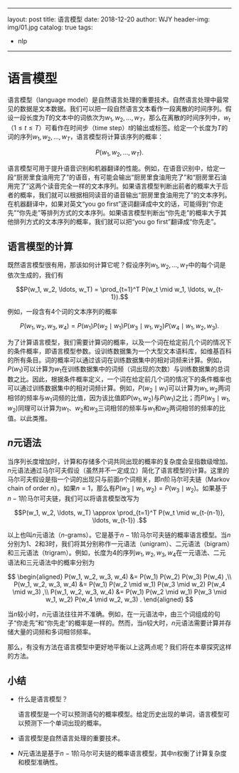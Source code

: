 
---
layout:     post
title:      语言模型
date:       2018-12-20
author:     WJY
header-img: img/01.jpg
catalog: true
tags:

- nlp

---

# 语言模型

语言模型（language model）是自然语言处理的重要技术。自然语言处理中最常见的数据是文本数据。我们可以把一段自然语言文本看作一段离散的时间序列。假设一段长度为$T$的文本中的词依次为$w_1, w_2, \ldots, w_T$，那么在离散的时间序列中，$w_t$（$1 \leq t \leq T$）可看作在时间步（time step）$t$的输出或标签。给定一个长度为$T$的词的序列$w_1, w_2, \ldots, w_T$，语言模型将计算该序列的概率：

$$P(w_1, w_2, \ldots, w_T).$$


语言模型可用于提升语音识别和机器翻译的性能。例如，在语音识别中，给定一段“厨房里食油用完了”的语音，有可能会输出“厨房里食油用完了”和“厨房里石油用完了”这两个读音完全一样的文本序列。如果语言模型判断出前者的概率大于后者的概率，我们就可以根据相同读音的语音输出“厨房里食油用完了”的文本序列。在机器翻译中，如果对英文“you go first”逐词翻译成中文的话，可能得到“你走先”“你先走”等排列方式的文本序列。如果语言模型判断出“你先走”的概率大于其他排列方式的文本序列的概率，我们就可以把“you go first”翻译成“你先走”。


## 语言模型的计算


既然语言模型很有用，那该如何计算它呢？假设序列$w_1, w_2, \ldots, w_T$中的每个词是依次生成的，我们有

$$P(w_1, w_2, \ldots, w_T) = \prod_{t=1}^T P(w_t \mid w_1, \ldots, w_{t-1}).$$

例如，一段含有4个词的文本序列的概率

$$P(w_1, w_2, w_3, w_4) =  P(w_1) P(w_2 \mid w_1) P(w_3 \mid w_1, w_2) P(w_4 \mid w_1, w_2, w_3).$$

为了计算语言模型，我们需要计算词的概率，以及一个词在给定前几个词的情况下的条件概率，即语言模型参数。设训练数据集为一个大型文本语料库，如维基百科的所有条目。词的概率可以通过该词在训练数据集中的相对词频来计算。例如，$P(w_1)$可以计算为$w_1$在训练数据集中的词频（词出现的次数）与训练数据集的总词数之比。因此，根据条件概率定义，一个词在给定前几个词的情况下的条件概率也可以通过训练数据集中的相对词频计算。例如，$P(w_2 \mid w_1)$可以计算为$w_1, w_2$两词相邻的频率与$w_1$词频的比值，因为该比值即$P(w_1, w_2)$与$P(w_1)$之比；而$P(w_3 \mid w_1, w_2)$同理可以计算为$w_1$、$w_2$和$w_3$三词相邻的频率与$w_1$和$w_2$两词相邻的频率的比值。以此类推。


## $n$元语法

当序列长度增加时，计算和存储多个词共同出现的概率的复杂度会呈指数级增加。$n$元语法通过马尔可夫假设（虽然并不一定成立）简化了语言模型的计算。这里的马尔可夫假设是指一个词的出现只与前面$n$个词相关，即$n$阶马尔可夫链（Markov chain of order $n$）。如果$n=1$，那么有$P(w_3 \mid w_1, w_2) = P(w_3 \mid w_2)$。如果基于$n-1$阶马尔可夫链，我们可以将语言模型改写为

$$P(w_1, w_2, \ldots, w_T) \approx \prod_{t=1}^T P(w_t \mid w_{t-(n-1)}, \ldots, w_{t-1}) .$$


以上也叫$n$元语法（$n$-grams）。它是基于$n - 1$阶马尔可夫链的概率语言模型。当$n$分别为1、2和3时，我们将其分别称作一元语法（unigram）、二元语法（bigram）和三元语法（trigram）。例如，长度为4的序列$w_1, w_2, w_3, w_4$在一元语法、二元语法和三元语法中的概率分别为

$$
\begin{aligned}
P(w_1, w_2, w_3, w_4) &=  P(w_1) P(w_2) P(w_3) P(w_4) ,\\
P(w_1, w_2, w_3, w_4) &=  P(w_1) P(w_2 \mid w_1) P(w_3 \mid w_2) P(w_4 \mid w_3) ,\\
P(w_1, w_2, w_3, w_4) &=  P(w_1) P(w_2 \mid w_1) P(w_3 \mid w_1, w_2) P(w_4 \mid w_2, w_3) .
\end{aligned}
$$



当$n$较小时，$n$元语法往往并不准确。例如，在一元语法中，由三个词组成的句子“你走先”和“你先走”的概率是一样的。然而，当$n$较大时，$n$元语法需要计算并存储大量的词频和多词相邻频率。

那么，有没有方法在语言模型中更好地平衡以上这两点呢？我们将在本章探究这样的方法。

## 小结

* 什么是语言模型？

  语言模型是一个可以预测语句的概率模型。给定历史出现的单词，语言模型可以预测下一个单词出现的概率。

* 语言模型是自然语言处理的重要技术。

* $N$元语法是基于$n-1$阶马尔可夫链的概率语言模型，其中$n$权衡了计算复杂度和模型准确性。





